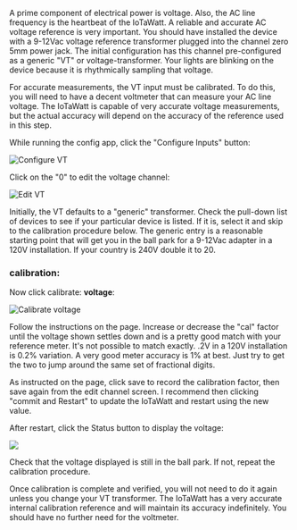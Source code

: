 A prime component of electrical power is voltage.  Also, the AC line frequency is the heartbeat of the IoTaWatt.  A reliable and accurate AC voltage reference is very important. You should have installed the device with a 9-12Vac voltage reference transformer plugged into the channel zero 5mm power jack. The initial configuration has this channel pre-configured as a generic "VT" or voltage-transformer. Your lights are blinking on the device because it is rhythmically sampling that voltage.

For accurate measurements, the VT input must be calibrated. To do this, you will need to have a decent voltmeter that can measure your AC line voltage.  The IoTaWatt is capable of very accurate voltage measurements, but the actual accuracy will depend on the accuracy of the reference used in this step.

While running the config app, click the "Configure Inputs" button:

![Configure VT](http://iotawatt.com/Images/config_inputs.gif)

Click on the "0" to edit the voltage channel:

![Edit VT](http://iotawatt.com/Images/config_edit_vt.gif)

Initially, the VT defaults to a "generic" transformer. Check the pull-down list of devices to see if your particular device is listed.  If it is, select it and skip to the calibration procedure below. The generic entry is a reasonable starting point that will get you in the ball park for a 9-12Vac adapter in a 120V installation.  If your country is 240V double it to 20.   

### calibration:

Now click calibrate: **voltage**:

![Calibrate voltage](http://iotawatt.com/Images/config_voltage_cal.gif)

Follow the instructions on the page. Increase or decrease the "cal" factor until the voltage shown settles down and is a pretty good match with your reference meter. It's not possible to match exactly.  .2V in a 120V installation is 0.2% variation.  A very good meter accuracy is 1% at best.  Just try to get the two to jump around the same set of fractional digits.

As instructed on the page, click save to record the calibration factor, then save again from the edit channel screen.  I recommend then clicking "commit and Restart" to update the IoTaWatt and restart using the new value.

After restart, click the Status button to display the voltage:

![](http://iotawatt.com/Images/status_voltage.gif)

Check that the voltage displayed is still in the ball park.  If not, repeat the calibration procedure.

Once calibration is complete and verified, you will not need to do it again unless you change your VT transformer.  The IoTaWatt has a very accurate internal calibration reference and will maintain its accuracy indefinitely. You should have no further need for the voltmeter.


